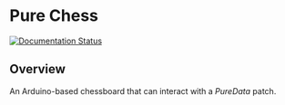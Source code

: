 # Pure Chess
[![Documentation Status](https://readthedocs.org/projects/purechess/badge/?version=latest)](https://purechess.readthedocs.io/en/latest/?badge=latest)
## Overview
An Arduino-based chessboard that can interact with a _PureData_ patch.
